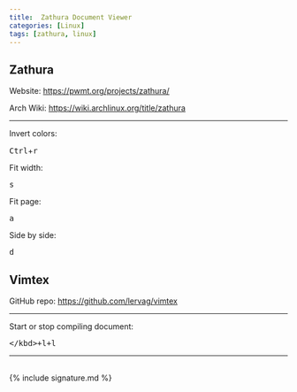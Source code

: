 ```yaml
---
title:  Zathura Document Viewer
categories: [Linux]
tags: [zathura, linux]
---
```


## Zathura

Website:
<a href="https://pwmt.org/projects/zathura/" target="_blank">https://pwmt.org/projects/zathura/</a>

Arch Wiki:
<a href="https://wiki.archlinux.org/title/zathura" target="_blank">https://wiki.archlinux.org/title/zathura</a>

---

Invert colors:

<kbd>Ctrl</kbd>+<kbd>r</kbd>

Fit width:

<kbd>s</kbd>

Fit page:

<kbd>a</kbd>

Side by side:

<kbd>d</kbd>






## Vimtex

GitHub repo:
<a href="https://github.com/lervag/vimtex" target="_blank">https://github.com/lervag/vimtex</a>

---

Start or stop compiling document:

<kbd>\</kbd>+<kbd>l</kbd>+<kbd>l</kbd>

---
<br>
{% include signature.md %}